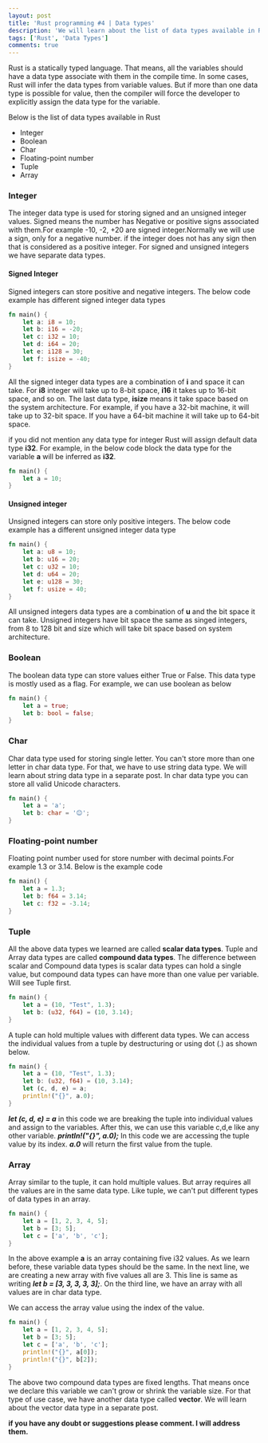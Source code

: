 ```yaml
---
layout: post
title: 'Rust programming #4 | Data types'
description: 'We will learn about the list of data types available in Rust and when to use what data types'
tags: ['Rust', 'Data Types']
comments: true
---
```


Rust is a statically typed language. That means, all the variables should have a data type associate with them in the compile time. In some cases, Rust will infer the data types from variable values. But if more than one data type is possible for value, then the compiler will force the developer to explicitly assign the data type for the variable.

Below is the list of data types available in Rust

- Integer
- Boolean
- Char
- Floating-point number
- Tuple
- Array

### Integer

The integer data type is used for storing signed and an unsigned integer values. Signed means the number has Negative or positive signs associated with them.For example -10, -2, +20 are signed integer.Normally we will use a sign, only for a negative number. if the integer does not has any sign then that is considered as a positive integer. For signed and unsigned integers we have separate data types.

#### Signed Integer

Signed integers can store positive and negative integers. The below code example has different signed integer data types

```rs
fn main() {
    let a: i8 = 10;
    let b: i16 = -20;
    let c: i32 = 10;
    let d: i64 = 20;
    let e: i128 = 30;
    let f: isize = -40;
}
```

All the signed integer data types are a combination of **i** and space it can take. For **i8** integer will take up to 8-bit space, **i16** it takes up to 16-bit space, and so on. The last data type, **isize** means it take space based on the system architecture. For example, if you have a 32-bit machine, it will take up to 32-bit space. If you have a 64-bit machine it will take up to 64-bit space.

if you did not mention any data type for integer Rust will assign default data type **i32**. For example, in the below code block the data type for the variable **a** will be inferred as **i32**.

```rs
fn main() {
    let a = 10;
}
```

#### Unsigned integer

Unsigned integers can store only positive integers. The below code example has a different unsigned integer data type

```rs
fn main() {
    let a: u8 = 10;
    let b: u16 = 20;
    let c: u32 = 10;
    let d: u64 = 20;
    let e: u128 = 30;
    let f: usize = 40;
}
```

All unsigned integers data types are a combination of **u** and the bit space it can take. Unsigned integers have bit space the same as singed integers, from 8 to 128 bit and size which will take bit space based on system architecture.

### Boolean

The boolean data type can store values either True or False. This data type is mostly used as a flag. For example, we can use boolean as below

```rs
fn main() {
    let a = true;
    let b: bool = false;
}
```

### Char

Char data type used for storing single letter. You can't store more than one letter in char data type. For that, we have to use string data type. We will learn about string data type in a separate post. In char data type you can store all valid Unicode characters.

```rs
fn main() {
    let a = 'a';
    let b: char = '😊';
}
```

### Floating-point number

Floating point number used for store number with decimal points.For example 1.3 or 3.14. Below is the example code

```rs
fn main() {
    let a = 1.3;
    let b: f64 = 3.14;
    let c: f32 = -3.14;
}
```

### Tuple

All the above data types we learned are called **scalar data types**. Tuple and Array data types are called **compound data types**. The difference between scalar and Compound data types is scalar data types can hold a single value, but compound data types can have more than one value per variable. Will see Tuple first.

```rs
fn main() {
    let a = (10, "Test", 1.3);
    let b: (u32, f64) = (10, 3.14);
}
```

A tuple can hold multiple values with different data types. We can access the individual values from a tuple by destructuring or using dot (.) as shown below.

```rs
fn main() {
    let a = (10, "Test", 1.3);
    let b: (u32, f64) = (10, 3.14);
    let (c, d, e) = a;
    println!("{}", a.0);
}
```

**_let (c, d, e) = a_** in this code we are breaking the tuple into individual values and assign to the variables. After this, we can use this variable c,d,e like any other variable. **_println!("{}", a.0);_** In this code we are accessing the tuple value by its index. **_a.0_** will return the first value from the tuple.

### Array

Array similar to the tuple, it can hold multiple values. But array requires all the values are in the same data type. Like tuple, we can't put different types of data types in an array.

```rs
fn main() {
    let a = [1, 2, 3, 4, 5];
    let b = [3; 5];
    let c = ['a', 'b', 'c'];
}
```

In the above example **a** is an array containing five i32 values. As we learn before, these variable data types should be the same. In the next line, we are creating a new array with five values all are 3. This line is same as writing **_let b = [3, 3, 3, 3, 3];_**. On the third line, we have an array with all values are in char data type.

We can access the array value using the index of the value.

```rs
fn main() {
    let a = [1, 2, 3, 4, 5];
    let b = [3; 5];
    let c = ['a', 'b', 'c'];
    println!("{}", a[0]);
    println!("{}", b[2]);
}
```

The above two compound data types are fixed lengths. That means once we declare this variable we can't grow or shrink the variable size. For that type of use case, we have another data type called **vector**. We will learn about the vector data type in a separate post.

**if you have any doubt or suggestions please comment. I will address them.**
